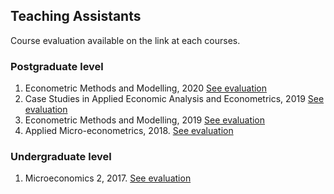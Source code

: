## Teaching Assistants
Course evaluation available on the link at each courses.

### Postgraduate level

1. Econometric Methods and Modelling, 2020 [See evaluation](https://jnmarshan.github.io/docs/jmCV_V2.pdf)
2. Case Studies in Applied Economic Analysis and Econometrics, 2019  [See evaluation](https://jnmarshan.github.io/docs/jmCV_V2.pdf)
3. Econometric Methods and Modelling, 2019 [See evaluation](https://jnmarshan.github.io/docs/jmCV_V2.pdf)
4. Applied Micro-econometrics, 2018. [See evaluation](https://jnmarshan.github.io/docs/jmCV_V2.pdf)

### Undergraduate level
1. Microeconomics 2, 2017. [See evaluation](https://jnmarshan.github.io/docs/jmCV_V2.pdf)


